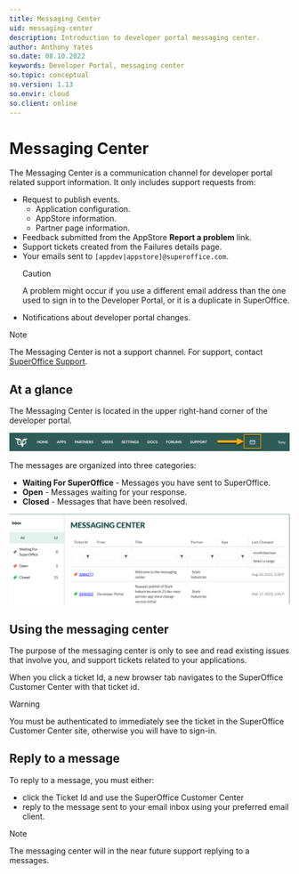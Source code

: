 ```yaml
---
title: Messaging Center
uid: messaging-center
description: Introduction to developer portal messaging center.
author: Anthony Yates
so.date: 08.10.2022
keywords: Developer Portal, messaging center
so.topic: conceptual
so.version: 1.13
so.envir: cloud
so.client: online
---
```


# Messaging Center

The Messaging Center is a communication channel for developer portal related support information. It only includes support requests from:

* Request to publish events.
  * Application configuration.
  * AppStore information.
  * Partner page information.
* Feedback submitted from the AppStore **Report a problem** link.
* Support tickets created from the Failures details page.
* Your emails sent to `[appdev|appstore]@superoffice.com`.
  > [!CAUTION]
  > A problem might occur if you use a different email address than the one used to sign in to the Developer Portal, or it is a duplicate in SuperOffice.
* Notifications about developer portal changes.

> [!NOTE]
> The Messaging Center is not a support channel. For support, contact [SuperOffice Support][1].

## At a glance

The Messaging Center is located in the upper right-hand corner of the developer portal.

![Messaging Center -screenshot][img1]

The messages are organized into three categories:

* **Waiting For SuperOffice** - Messages you have sent to SuperOffice.
* **Open** - Messages waiting for your response.
* **Closed** - Messages that have been resolved.

![Messaging Center screen -screenshot][img2]

## Using the messaging center

The purpose of the messaging center is only to see and read existing issues that involve you, and support tickets related to your applications.

When you click a ticket Id, a new browser tab navigates to the SuperOffice Customer Center with that ticket id.

> [!WARNING]
> You must be authenticated to immediately see the ticket in the SuperOffice Customer Center site, otherwise you will have to sign-in.

## Reply to a message

To reply to a message, you must either:

* click the Ticket Id and use the SuperOffice Customer Center
* reply to the message sent to your email inbox using your preferred email client.

> [!NOTE]
> The messaging center will in the near future support replying to a messages.

<!-- Referenced links -->
[1]: https://community.superoffice.com/en/support/

<!-- Referenced images -->
[img1]: media/messaging-center-icon.png "Messaging Center"
[img2]: media/messaging-center-layout-user.png "Messaging Center screen"
